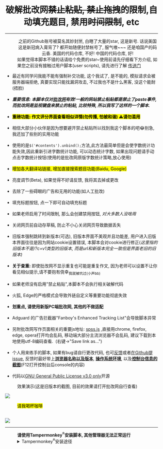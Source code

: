 <center><h1>破解批改网<del>禁止粘贴, 禁止拖拽</del>的限制,自动填充题目, 禁用<del>时间限制</del>, etc</h1></center>
<hr>
<dl>
  <dd><center>之前的Github账号被莫名其妙封🈲, 白瞎了大量的star, 这是新号. 话说美国这是新冠病入膏肓了? 都开始随便封禁帐号了, 服气嗷~~~ 还是咱国产的码云香. 美国的代码仓库, 不好! 中国的代码仓库, 好!</center></dd>
<dd>如果觉得本脚本不错的话请给个免费的star~使用前请先仔细看下方介绍, 如果您之前没有接触过用户脚本(user scripts), 请先进行了解 <a href="https://greasyfork.org/zh-CN/help/installing-user-scripts" title="帮助">传送门</a></dd>
</dl>
<ul>
<li>最近有同学问我能不能有强制补交功能, 这个我试了, 是不能的, 模拟请求会被服务器端拒绝, 真要实现只能找漏洞攻击, 不过我也不是什么黑客, 没这个能耐(捂脸)</li><br>
<li><i><b>重要信息: 本脚本仅对<a href="https://www.pigai.org" title="跳转到批改网">批改网</a>有效!一般的网站禁止粘贴都是禁止了paste事件, 而批改网是监视键盘来禁止的粘贴, 比较特殊, 所以我写了这样的一个脚本.</b></i></li><br>
<li><b><mark>重磅功能: 作文评分界面查看相似详情(勿传播, 怕被和谐) ⚠请勿滥用</li></b></mark><br>
<li>相信大部分小伙伴是因为想要避开禁止粘贴所以找到我这个脚本的吧😂别急, 我还加了些别的实用功能</li><br>
<li>使用的是<code>$('#contents').unbind();</code>方法,此方法最简单但是会使字数统计功能失效,因此重新引进字数统计功能, 可以动态统计字数, 如果出现问题请手动点击字数统计按钮(使用的是批改网原版字数统计策略,放心使用)</li><br>
<li><mark>增加各大翻译站链接, 增加直接搜索题目功能(Baidu, Google)</mark></li><br>
<li>亮度调节(Beta), 如果觉得不好请反馈, 我将其去掉或更改</li><br>
<li>去除了一些碍眼的广告和无用的功能(如人工批改)</li><br>
<li>填充标题按钮, 点一下即可自动填充标题</li><br>
<li>如果老师启用了时间限制, 那么会创建禁用按钮, <i>对大多数人没啥用</i></li><br>
<li>关闭网页前自动存草稿, 防止不小心关闭网页导致数据丢失</li><br>
<li>旧版本强制跳转到新版本(可选), 旧版本界面不美观并且功能差, 用户进入旧版本界面往往是因为网站cookie设置错误, 本脚本会对cookie进行修正(<em>这里指的旧版本不是/?c=v1类型的旧版本, 而是url和新版本完全一致但是界面老旧的旧版本)</em></li><br>
<li><b>关于查重: </b>即使批改网不显示重复也可能是重复作文, 因为老师可以设置不让你看见相似提示,请不要抱有侥幸<sub>我就被坑过(小声bb)</sub></li><br>
<li>如果老师没有启用"禁止粘贴",本脚本不会执行相关破解代码</li><br>
<li>火狐, Edge的严格模式会导致外链自定义等重要功能彻底失效</li><br>
<li><b>划重点, 请使用新版PC端批改网, 其他的不做适配</b></li><br>
<li>Adguard 的广告拦截器"Fanboy's Enhanced Tracking List"会导致脚本异常</li><br>
<li>另附批改网写作页面相关的重要js地址: <a href="http://cdn.pigai.org//res/javascript/spss.js">spss.js</a> ,直接用chrome, firefox, edge, opera打开均会乱码, 移动端大部分主流浏览器不会乱码, 建议下载到本地使用utf-8编码查看.&nbsp&nbsp(右键→"Save link as...")</li><br>
<li>个人用来练手的脚本, 如果有bug请自行更改代码, 也可<a href="https://greasyfork.org/zh-CN/forum/post/discussion?script=393386" target="_blank">反馈</a>或者<a href="https://github.com/consideration-ak/pigaiwang-toolkit/issues">在Github提issue</a>, 反馈时最好带上<b><u>浏览器名称以及版本</u></b>, <b><u>操作系统环境</u></b>, 以及<b><u>控制台信息的截图</u></b>(F12打开控制台后console的内容)</li><br>
<li>代码以<a href="https://spdx.org/licenses/GPL-3.0-only.html?tdsourcetag=s_pctim_aiomsg">GNU General Public License v3.0 only</a>开源</li>
</ul>
<dl>
<dd>效果演示(这是旧版本的截图, 目前的效果请打开批改网自行查看)</dd></dl>
<a href="https://i.loli.net/2020/04/10/pmvrQbhkJSXLP3Z.png"><img src="https://i.loli.net/2020/04/10/pmvrQbhkJSXLP3Z.png"></a>
<dl>
<dl><dd><mark>请我喝杯咖啡</mark></dd></dl><br><img src="https://i.loli.net/2020/04/13/EBpmgMvVLlKFux1.png"</img>
<hr>
<dd><strong>请使用Tampermonkey</a><sup>®</sup>安装脚本, 其他管理器无法正常运行</strong></dd>
<dd><details><summary>Tampermonkey<sup>®</sup>安装途径</summary>
<p><a href="https://www.crx4chrome.com/crx/1429/" title="Tampermonkey's crx file">Crx For Chrome ></a>(crx文件安装方法请自行搜索)</p>
<p><a href="https://chrome.google.com/webstore/detail/tampermonkey/dhdgffkkebhmkfjojejmpbldmpobfkfo" title="Chrome Web Store">Chrome Web Store ></a></p>
<p><a href="https://addons.mozilla.org/en-US/firefox/addon/tampermonkey/?src=search" title="Firefox ADD-ONS">Firefox ADD-ONS ></a></p>
<p><a href="https://microsoftedge.microsoft.com/insider-addons/detail/iikmkjmpaadaobahmlepeloendndfphd" title="Edge插件">Edge插件 ></a></p>
<p>其他浏览器安装方法请移步Baidu,  Google</p>
</dl>
